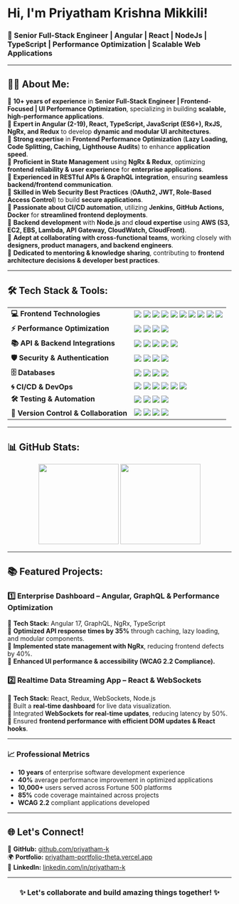 <h1 align="left">Hi, I'm Priyatham Krishna Mikkili!</h1>  
<h3 align="left">🚀 Senior Full-Stack Engineer | Angular | React | NodeJs | TypeScript | Performance Optimization | Scalable Web Applications</h3>  

---

## 👨‍💻 About Me:  
🔹 **10+ years of experience** in **Senior Full-Stack Engineer | Frontend-Focused | UI Performance Optimization**, specializing in building **scalable, high-performance applications**.  
🔹 **Expert in Angular (2-19), React, TypeScript, JavaScript (ES6+), RxJS, NgRx, and Redux** to develop **dynamic and modular UI architectures**.  
🔹 **Strong expertise** in **Frontend Performance Optimization** (**Lazy Loading, Code Splitting, Caching, Lighthouse Audits**) to enhance **application speed**.  
🔹 **Proficient in State Management** using **NgRx & Redux**, optimizing **frontend reliability & user experience** for **enterprise applications**.  
🔹 **Experienced in RESTful APIs & GraphQL integration**, ensuring **seamless backend/frontend communication**.  
🔹 **Skilled in Web Security Best Practices** (**OAuth2, JWT, Role-Based Access Control**) to build **secure applications**.  
🔹 **Passionate about CI/CD automation**, utilizing **Jenkins, GitHub Actions, Docker** for **streamlined frontend deployments**.  
🔹 **Backend development** with **Node.js** and **cloud expertise** using **AWS (S3, EC2, EBS, Lambda, API Gateway, CloudWatch, CloudFront)**.  
🔹 **Adept at collaborating with cross-functional teams**, working closely with **designers, product managers, and backend engineers**.  
🔹 **Dedicated to mentoring & knowledge sharing**, contributing to **frontend architecture decisions & developer best practices**.
 

---

## 🛠️ Tech Stack & Tools:  

<table align="center">
  <tr>
    <td><b>💻 Frontend Technologies</b></td>
    <td align="left">
      <img src="https://img.shields.io/badge/Angular-DD0031?style=for-the-badge&logo=angular&logoColor=white"/>  
      <img src="https://img.shields.io/badge/React-61DAFB?style=for-the-badge&logo=react&logoColor=black"/>  
      <img src="https://img.shields.io/badge/TypeScript-007ACC?style=for-the-badge&logo=typescript&logoColor=white"/>  
      <img src="https://img.shields.io/badge/RxJS-B7178C?style=for-the-badge&logo=reactivex&logoColor=white"/>  
      <img src="https://img.shields.io/badge/NgRx-DC143C?style=for-the-badge&logo=redux&logoColor=white"/>  
      <img src="https://img.shields.io/badge/Redux-764ABC?style=for-the-badge&logo=redux&logoColor=white"/>  
      <img src="https://img.shields.io/badge/Material_UI-007FFF?style=for-the-badge&logo=mui&logoColor=white"/>  
      <img src="https://img.shields.io/badge/Tailwind_CSS-06B6D4?style=for-the-badge&logo=tailwindcss&logoColor=white"/>  
      <img src="https://img.shields.io/badge/Bootstrap-7952B3?style=for-the-badge&logo=bootstrap&logoColor=white"/>  
      <img src="https://img.shields.io/badge/SCSS-CC6699?style=for-the-badge&logo=sass&logoColor=white"/>  
    </td>
  </tr>
  <tr>
    <td><b>⚡ Performance Optimization</b></td>
    <td align="left">
      <img src="https://img.shields.io/badge/Lazy_Loading-000000?style=for-the-badge"/>  
      <img src="https://img.shields.io/badge/Code_Splitting-FF4500?style=for-the-badge"/>  
      <img src="https://img.shields.io/badge/Caching_Strategies-4682B4?style=for-the-badge"/>  
      <img src="https://img.shields.io/badge/Lighthouse_Performance_Audits-32CD32?style=for-the-badge"/>  
    </td>
  </tr>
  <tr>
    <td><b>📚 API & Backend Integrations</b></td>
    <td align="left">
      <img src="https://img.shields.io/badge/GraphQL-E10098?style=for-the-badge&logo=graphql&logoColor=white"/>  
      <img src="https://img.shields.io/badge/RESTful_APIs-000000?style=for-the-badge&logo=postman&logoColor=white"/>  
      <img src="https://img.shields.io/badge/Node.js-43853D?style=for-the-badge&logo=node.js&logoColor=white"/>  
      <img src="https://img.shields.io/badge/Express.js-404D59?style=for-the-badge"/>  
      <img src="https://img.shields.io/badge/WebSockets-008080?style=for-the-badge"/>  
    </td>
  </tr>
  <tr>
    <td><b>🛡️ Security & Authentication</b></td>
    <td align="left">
      <img src="https://img.shields.io/badge/OAuth2-4682B4?style=for-the-badge"/>  
      <img src="https://img.shields.io/badge/JWT-FF4500?style=for-the-badge"/>  
      <img src="https://img.shields.io/badge/Web_Security_Best_Practices-32CD32?style=for-the-badge"/>  
      <img src="https://img.shields.io/badge/OWASP_Top_10-FFD700?style=for-the-badge"/>  
    </td>
  </tr>
  <tr>
    <td><b>🗄️ Databases</b></td>
    <td align="left">
      <img src="https://img.shields.io/badge/MongoDB-4EA94B?style=for-the-badge&logo=mongodb&logoColor=white"/>  
      <img src="https://img.shields.io/badge/MySQL-4479A1?style=for-the-badge&logo=mysql&logoColor=white"/>  
      <img src="https://img.shields.io/badge/PostgreSQL-316192?style=for-the-badge&logo=postgresql&logoColor=white"/>  
      <img src="https://img.shields.io/badge/ClickHouse-FFD700?style=for-the-badge"/>  
    </td>
  </tr>
  <tr>
    <td><b>🌀 CI/CD & DevOps</b></td>
    <td align="left">
      <img src="https://img.shields.io/badge/GitHub_Actions-2088FF?style=for-the-badge&logo=github-actions&logoColor=white"/>  
      <img src="https://img.shields.io/badge/Jenkins-D24939?style=for-the-badge&logo=jenkins&logoColor=white"/>  
      <img src="https://img.shields.io/badge/Docker-2496ED?style=for-the-badge&logo=docker&logoColor=white"/>  
      <img src="https://img.shields.io/badge/Kubernetes-326CE5?style=for-the-badge&logo=kubernetes&logoColor=white"/>  
      <img src="https://img.shields.io/badge/AWS-232F3E?style=for-the-badge&logo=amazon-aws&logoColor=white"/>  
      <img src="https://img.shields.io/badge/Azure-0089D6?style=for-the-badge&logo=microsoft-azure&logoColor=white"/>  
    </td>
  </tr>
  <tr>
    <td><b>🛠 Testing & Automation</b></td>
    <td align="left">
      <img src="https://img.shields.io/badge/Jest-C21325?style=for-the-badge&logo=jest&logoColor=white"/>  
      <img src="https://img.shields.io/badge/Cypress-17202C?style=for-the-badge&logo=cypress&logoColor=white"/>  
      <img src="https://img.shields.io/badge/Karma-4479A1?style=for-the-badge&logo=karma&logoColor=white"/>  
      <img src="https://img.shields.io/badge/Jasmine-8A4182?style=for-the-badge"/>  
    </td>
  </tr>
  <tr>
    <td><b>🔧 Version Control & Collaboration</b></td>
    <td align="left">
      <img src="https://img.shields.io/badge/Git-F05032?style=for-the-badge&logo=git&logoColor=white"/>  
      <img src="https://img.shields.io/badge/GitHub-181717?style=for-the-badge&logo=github&logoColor=white"/>  
      <img src="https://img.shields.io/badge/Bitbucket-0052CC?style=for-the-badge&logo=bitbucket&logoColor=white"/>  
      <img src="https://img.shields.io/badge/Jira-0052CC?style=for-the-badge&logo=jira&logoColor=white"/>  
    </td>
  </tr>
</table>


---

## 📊 GitHub Stats:  
<div align="center">  
  <b><img height="180em" src="https://github-readme-stats.vercel.app/api?username=priyatham-k&show_icons=true&theme=radical&count_private=true"/></b>  
  <b><img height="180em" src="https://github-readme-stats.vercel.app/api/top-langs/?username=priyatham-k&layout=compact&theme=radical"/></b>  
</div>  

---

## 📚 Featured Projects:  

### **1️⃣ Enterprise Dashboard – Angular, GraphQL & Performance Optimization**  
🔹 **Tech Stack:** Angular 17, GraphQL, NgRx, TypeScript  
🔹 **Optimized API response times by 35%** through caching, lazy loading, and modular components.  
🔹 **Implemented state management with NgRx**, reducing frontend defects by 40%.  
🔹 **Enhanced UI performance & accessibility (WCAG 2.2 Compliance).**  

### **2️⃣ Realtime Data Streaming App – React & WebSockets**  
🔹 **Tech Stack:** React, Redux, WebSockets, Node.js  
🔹 Built a **real-time dashboard** for live data visualization.  
🔹 Integrated **WebSockets for real-time updates**, reducing latency by 50%.  
🔹 Ensured **frontend performance with efficient DOM updates & React hooks**.  

---
### 📈 Professional Metrics

- **10 years** of enterprise software development experience  
- **40%** average performance improvement in optimized applications  
- **10,000+** users served across Fortune 500 platforms  
- **85%** code coverage maintained across projects  
- **WCAG 2.2** compliant applications developed

---
## 🌐 Let's Connect!  

🔗 **GitHub:** [github.com/priyatham-k](https://github.com/priyatham-k)  
🌍 **Portfolio:** [priyatham-portfolio-theta.vercel.app](https://priyatham-portfolio-theta.vercel.app/)  
💼 **LinkedIn:** [linkedin.com/in/priyatham-k](https://www.linkedin.com/in/priyatham-k/)  

---

<h3 align="center">✨ Let's collaborate and build amazing things together! ✨</h3>  
